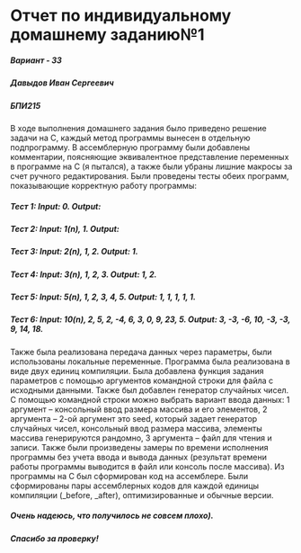 # Отчет по индивидуальному домашнему заданию№1

##### Вариант - 33         

##### Давыдов Иван Сергеевич
##### БПИ215

В ходе выполнения домашнего задания было приведено решение задачи на С, каждый метод программы вынесен в отдельную подпрограмму. В ассемблерную программу были добавлены комментарии, поясняющие эквивалентное представление переменных в программе на С (я пытался), а также были убраны лишние макросы за счет ручного редактирования.
Были проведены тесты обеих программ, показывающие корректную работу программы:

##### Тест 1: Input: 0. Output:               
##### Тест 2: Input: 1(n), 1. Output:                     
##### Тест 3: Input: 2(n), 1, 2.  Output: 1.
##### Тест 4: Input: 3(n), 1, 2, 3. Output: 1, 2.
##### Тест 5: Input: 5(n), 1, 2, 3, 4, 5. Output: 1, 1, 1, 1, 1.
##### Тест 6: Input: 10(n), 2, 5, 2, -4, 6, 3, 0, 9, 23, 5. Output: 3, -3, -6, 10, -3, -3, 9, 14, 18.

Также была реализована передача данных через параметры, были использованы локальные переменные. Программа была реализована в виде двух единиц компиляции. Была добавлена функция задания параметров с помощью аргументов командной строки для файла с исходными данными.	Также был добавлен генератор случайных чисел. С помощью командной строки можно выбрать вариант ввода данных: 1 аргумент – консольный ввод размера массива и его элементов, 2 аргумента – 2-ой аргумент это seed, который задает генератор случайных чисел, консольный ввод размера массива, элементы массива генерируются рандомно, 3 аргумента – файл для чтения и записи. Также были произведены замеры по времени исполнения программы без учета ввода и вывода данных (результат времени работы программы выводится в файл или консоль после массива). Из программы на С был сформирован код на ассемблере. Были сформированы  пары ассемблерных кодов для каждой единицы компиляции (_before, _after), оптимизированные и обычные версии. 

##### Очень надеюсь, что получилось не совсем плохо).

##### Спасибо за проверку!
